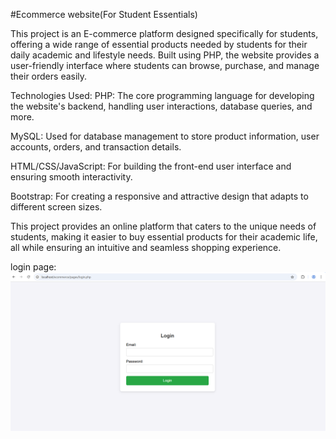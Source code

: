 #Ecommerce website(For Student Essentials)

This project is an E-commerce platform designed specifically for students, offering a wide range of essential products needed by students for their daily academic and lifestyle needs. 
Built using PHP, the website provides a user-friendly interface where students can browse, purchase, and manage their orders easily.

Technologies Used:
PHP: The core programming language for developing the website's backend, handling user interactions, database queries, and more.

MySQL: Used for database management to store product information, user accounts, orders, and transaction details.

HTML/CSS/JavaScript: For building the front-end user interface and ensuring smooth interactivity.

Bootstrap: For creating a responsive and attractive design that adapts to different screen sizes.

This project provides an online platform that caters to the unique needs of students, making it easier to buy essential products for their academic life, 
all while ensuring an intuitive and seamless shopping experience.

login page:
![image alt](https://github.com/Rchaitanya03/Ecommerce-Website-Student-Essentials/blob/c2c87f64f0937b16a2ab94267857f0dcf7c9a8e5/loginpage01.png)

